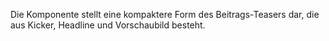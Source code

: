 Die Komponente stellt eine kompaktere Form des Beitrags-Teasers dar, die aus Kicker, Headline und Vorschaubild besteht.